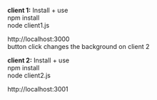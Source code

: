 <b>client 1:</b> Install + use<br>
npm install<br>
node client1.js<br>

http://localhost:3000<br>
button click changes the background on client 2


<b>client 2:</b> Install + use<br>
npm install<br>
node client2.js<br>

http://localhost:3001
